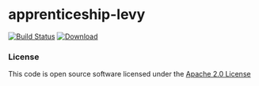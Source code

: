 # apprenticeship-levy

[![Build Status](https://travis-ci.org/hmrc/apprenticeship-levy.svg?branch=master)](https://travis-ci.org/hmrc/apprenticeship-levy) 
[ ![Download](https://api.bintray.com/packages/hmrc/releases/apprenticeship-levy/images/download.svg) ](https://bintray.com/hmrc/releases/apprenticeship-levy/_latestVersion)

### License

This code is open source software licensed under the [Apache 2.0 License]("http://www.apache.org/licenses/LICENSE-2.0.html")